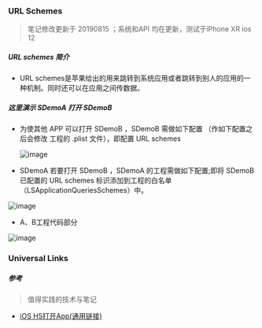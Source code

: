 ### URL Schemes

> 笔记修改更新于 20190815 ；系统和API 均在更新，测试于iPhone XR ios 12

##### URL schemes 简介
* URL schemes是苹果给出的用来跳转到系统应用或者跳转到别人的应用的一种机制。同时还可以在应用之间传数据。

##### 这里演示 SDemoA 打开 SDemoB

* 为使其他 APP 可以打开 SDemoB ，SDemoB 需做如下配置 （作如下配置之后会修改 工程的 .plist 文件），即配置 URL schemes

  ![image](https://github.com/itwyhuaing/OC-WYH/blob/master/Web打开APP/image/SDemoB配置_1.png)


* SDemoA 若要打开 SDemoB ，SDemoA 的工程需做如下配置;即将 SDemoB 已配置的 URL schemes 标识添加到工程的白名单（LSApplicationQueriesSchemes）中。

![image](https://github.com/itwyhuaing/OC-WYH/blob/master/Web打开APP/image/SDemoA配置_2.png)


* A、B工程代码部分

![image](https://github.com/itwyhuaing/OC-WYH/blob/master/Web打开APP/image/SDemoA与B代码配置_3.png)


### Universal Links


##### 参考


> 值得实践的技术与笔记

* [iOS H5打开App(通用链接)](https://www.jianshu.com/p/0ead88409212)
